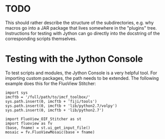 TODO
====

This should rather describe the structure of the subdirectories, e.g. why
macros go into a JAR package that lives somewhere in the "plugins" tree.
Instructions for testing with Jython can go directly into the docstring of the
corresponding scripts themselves.

Testing with the Jython Console
===============================

To test scripts and modules, the Jython Console is a very helpful tool. For
importing custom packages, the path needs to be extended. The following example
does this for the FluoView Stitcher:

```
import sys
imcftb = '/full/path/to/imcf_toolbox/'
sys.path.insert(0, imcftb + 'fiji/tools')
sys.path.insert(0, imcftb + 'lib/python2.7/volpy')
sys.path.insert(0, imcftb + 'lib/python2.7')

import FluoView_OIF_Stitcher as st
import fluoview as fv
(base, fname) = st.ui_get_input_file()
mosaic = fv.FluoViewMosaic(base + fname)
```
